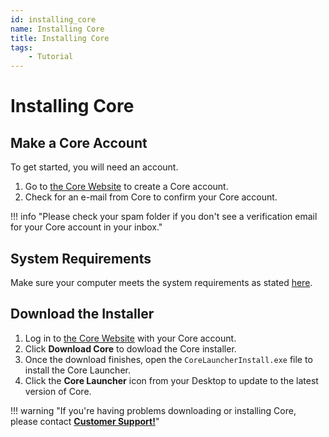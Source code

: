 ```yaml
---
id: installing_core
name: Installing Core
title: Installing Core
tags:
    - Tutorial
---
```


# Installing Core

## Make a Core Account

To get started, you will need an account.

1. Go to [the Core Website](https://www.coregames.com/register "CoreGames Register") to create a Core account.
2. Check for an e-mail from Core to confirm your Core account.

!!! info "Please check your spam folder if you don't see a verification email for your Core account in your inbox."

## System Requirements

Make sure your computer meets the system requirements as stated [here](https://forums.coregames.com/t/creation-in-core-faq/83/2 "FAQ").

## Download the Installer

1. Log in to [the Core Website](https://www.coregames.com/login "CoreGames Login") with your Core account.
2. Click **Download Core** to dowload the Core installer.
3. Once the download finishes, open the `CoreLauncherInstall.exe` file  to install the Core Launcher.
4. Click the **Core Launcher** icon from your Desktop to update to the latest version of Core.

!!! warning "If you're having problems downloading or installing Core, please contact **[Customer Support!](https://support.coregames.com "Customer Support")**"
